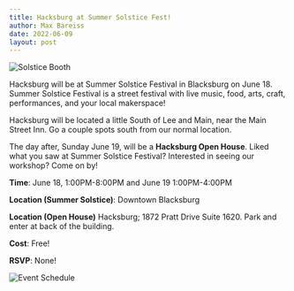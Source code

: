 ```yaml
---
title: Hacksburg at Summer Solstice Fest!
author: Max Bareiss
date: 2022-06-09
layout: post
---
```


![Solstice Booth](//hacksburg.org/images/solstice.jpg)

Hacksburg will be at Summer Solstice Festival in Blacksburg on June 18. Summer Solstice Festival is a street festival with live music, food, arts, craft, performances, and your local makerspace!

Hacksburg will be located a little South of Lee and Main, near the Main Street Inn. Go a couple spots south from our normal location.

The day after, Sunday June 19, will be a **Hacksburg Open House**. Liked what you saw at Summer Solstice Festival? Interested in seeing our workshop? Come on by!

**Time**: June 18, 1:00PM-8:00PM and June 19 1:00PM-4:00PM

**Location (Summer Solstice)**: Downtown Blacksburg

**Location (Open House)** Hacksburg; 1872 Pratt Drive Suite 1620. Park and enter at back of the building.

**Cost**: Free!

**RSVP**: None!

![Event Schedule](//hacksburg.org/images/2022_ssf.png)